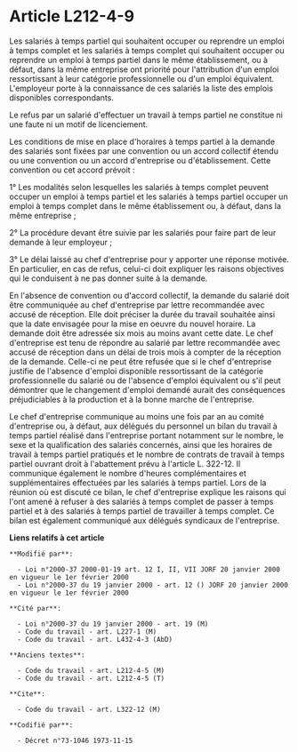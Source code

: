 # Article L212-4-9

Les salariés à temps partiel qui souhaitent occuper ou reprendre un emploi à temps complet et les salariés à temps complet
qui souhaitent occuper ou reprendre un emploi à temps partiel dans le même établissement, ou à défaut, dans la même
entreprise ont priorité pour l'attribution d'un emploi ressortissant à leur catégorie professionnelle ou d'un emploi
équivalent. L'employeur porte à la connaissance de ces salariés la liste des emplois disponibles correspondants.

Le refus par un salarié d'effectuer un travail à temps partiel ne constitue ni une faute ni un motif de licenciement.

Les conditions de mise en place d'horaires à temps partiel à la demande des salariés sont fixées par une convention ou un
accord collectif étendu ou une convention ou un accord d'entreprise ou d'établissement. Cette convention ou cet accord
prévoit :

1° Les modalités selon lesquelles les salariés à temps complet peuvent occuper un emploi à temps partiel et les salariés à
temps partiel occuper un emploi à temps complet dans le même établissement ou, à défaut, dans la même entreprise ;

2° La procédure devant être suivie par les salariés pour faire part de leur demande à leur employeur ;

3° Le délai laissé au chef d'entreprise pour y apporter une réponse motivée. En particulier, en cas de refus, celui-ci doit
expliquer les raisons objectives qui le conduisent à ne pas donner suite à la demande.

En l'absence de convention ou d'accord collectif, la demande du salarié doit être communiquée au chef d'entreprise par lettre
recommandée avec accusé de réception. Elle doit préciser la durée du travail souhaitée ainsi que la date envisagée pour la
mise en oeuvre du nouvel horaire. La demande doit être adressée six mois au moins avant cette date. Le chef d'entreprise est
tenu de répondre au salarié par lettre recommandée avec accusé de réception dans un délai de trois mois à compter de la
réception de la demande. Celle-ci ne peut être refusée que si le chef d'entreprise justifie de l'absence d'emploi disponible
ressortissant de la catégorie professionnelle du salarié ou de l'absence d'emploi équivalent ou s'il peut démontrer que le
changement d'emploi demandé aurait des conséquences préjudiciables à la production et à la bonne marche de l'entreprise.

Le chef d'entreprise communique au moins une fois par an au comité d'entreprise ou, à défaut, aux délégués du personnel un
bilan du travail à temps partiel réalisé dans l'entreprise portant notamment sur le nombre, le sexe et la qualification des
salariés concernés, ainsi que les horaires de travail à temps partiel pratiqués et le nombre de contrats de travail à temps
partiel ouvrant droit à l'abattement prévu à l'article L. 322-12. Il communique également le nombre d'heures complémentaires
et supplémentaires effectuées par les salariés à temps partiel. Lors de la réunion où est discuté ce bilan, le chef
d'entreprise explique les raisons qui l'ont amené à refuser à des salariés à temps complet de passer à temps partiel et à des
salariés à temps partiel de travailler à temps complet. Ce bilan est également communiqué aux délégués syndicaux de
l'entreprise.

**Liens relatifs à cet article**

	**Modifié par**:

	  - Loi n°2000-37 2000-01-19 art. 12 I, II, VII JORF 20 janvier 2000 en vigueur le 1er février 2000
	  - Loi n°2000-37 du 19 janvier 2000 - art. 12 () JORF 20 janvier 2000 en vigueur le 1er février 2000

	**Cité par**:

	  - Loi n°2000-37 du 19 janvier 2000 - art. 19 (M)
	  - Code du travail - art. L227-1 (M)
	  - Code du travail - art. L432-4-3 (AbD)

	**Anciens textes**:

	  - Code du travail - art. L212-4-5 (M)
	  - Code du travail - art. L212-4-5 (T)

	**Cite**:

	  - Code du travail - art. L322-12 (M)

	**Codifié par**:

	  - Décret n°73-1046 1973-11-15
